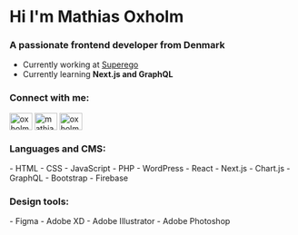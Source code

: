 <h1 align="left">Hi I'm Mathias Oxholm</h1>
<h3 align="left">A passionate frontend developer from Denmark</h3>

- Currently working at [Superego](https://superego.nu/)
- Currently learning **Next.js and GraphQL**

<h3 align="left">Connect with me:</h3>
<p align="left">
<a href="https://twitter.com/oxholmdev" target="blank"><img align="center" src="https://raw.githubusercontent.com/rahuldkjain/github-profile-readme-generator/master/src/images/icons/Social/twitter.svg" alt="oxholmdev" height="30" width="40" /></a>
<a href="https://linkedin.com/in/mathiasoxholm" target="blank"><img align="center" src="https://raw.githubusercontent.com/rahuldkjain/github-profile-readme-generator/master/src/images/icons/Social/linked-in-alt.svg" alt="mathiasoxholm" height="30" width="40" /></a>
<a href="https://instagram.com/oxholm.design" target="blank"><img align="center" src="https://raw.githubusercontent.com/rahuldkjain/github-profile-readme-generator/master/src/images/icons/Social/instagram.svg" alt="oxholm.design" height="30" width="40" /></a>
</p>

<h3 align="left">Languages and CMS:</h3>
- HTML
- CSS
- JavaScript
- PHP
- WordPress
- React
- Next.js
- Chart.js
- GraphQL
- Bootstrap
- Firebase

<h3 align="left">Design tools:</h3>
- Figma
- Adobe XD
- Adobe Illustrator
- Adobe Photoshop
